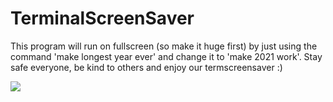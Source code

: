 # TerminalScreenSaver

This program will run on fullscreen (so make it huge first) by just using the command 'make longest year ever' and change it to 'make 2021 work'. Stay safe everyone, be kind to others and enjoy our termscreensaver :)

![](ArtsyContes/satisfying.gif)
